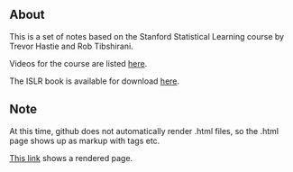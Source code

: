## About

This is a set of notes based on the Stanford Statistical Learning course by Trevor Hastie and Rob Tibshirani. 

Videos for the course are listed [here](http://www.dataschool.io/15-hours-of-expert-machine-learning-videos/).

The ISLR book is available for download [here](http://www-bcf.usc.edu/~gareth/ISL/).

## Note

At this time, github does not automatically render .html files, so the .html page shows up as markup with tags etc.

[This link](https://htmlpreview.github.io/?https://github.com/dbolotov/statistical_learning_notes/blob/master/statistical_learning_notes.html)
shows a rendered page.